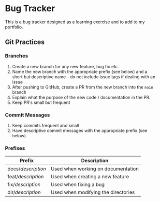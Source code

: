 # Bug Tracker
This is a bug tracker designed as a learning exercise and to add to my portfolio.

## Git Practices

### Branches
1. Create a new branch for any new feature, bug fix etc.
1. Name the new branch with the appropriate prefix (see below) and a short but descriptive name - do not include issue tags if dealing with an issue
1. After pushing to GitHub, create a PR from the new branch into the `main` branch
1. Explain what the purpose of the new code / documentation in the PR.
1. Keep PR's small but frequent

### Commit Messages
1. Keep commits frequent and small
1. Have descriptive commit messages with the appropriate prefix (see below)

### Prefixes

| Prefix | Description |
| -- | -- |
|docs/*description*|Used when working on documentation|
|feat/*description*|Used when creating a new feature|
|fix/*description*|Used when fixing a bug|
|dir/*description*|Used when modifying the directories|